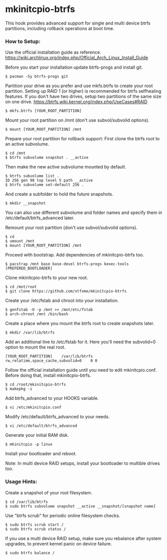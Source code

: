 mkinitcpio-btrfs
================

This hook provides advanced support for single and multi device btrfs
partitions, including rollback operations at boot time.

### How to Setup:

Use the official installation guide as reference.
https://wiki.archlinux.org/index.php/Official_Arch_Linux_Install_Guide

Before you start your installation update btrfs-progs and install git.

    $ pacman -Sy btrfs-progs git

Partition your drive as you prefer and use mkfs.btrfs to create your root
partition. Setting up RAID 1 (or higher) is recommended for btrfs
selfhealing features. If you don't have two drives, setup two partitions
of the same size on one drive.
https://btrfs.wiki.kernel.org/index.php/UseCases#RAID

    $ mkfs.btrfs [YOUR_ROOT_PARTITION]

Mount your root partition on /mnt (don't use subvol/subvolid options).

    $ mount [YOUR_ROOT_PARTITION] /mnt

Prepare your root partition for rollback support:
First clone the btrfs root to an active subvolume.

    $ cd /mnt
    $ btrfs subvolume snapshot . __active

Then make the new active subvolume mounted by default.

    $ btrfs subvolume list .
    ID 256 gen 98 top level 5 path __active
    $ btrfs subvolume set-default 256 .

And create a subfolder to hold the future snapshots.

    $ mkdir __snapshot

You can also use different subvolume and folder names and specify them in
/etc/default/btrfs_advanced later.

Remount your root partition (don't use subvol/subvolid options).

    $ cd
    $ umount /mnt
    $ mount [YOUR_ROOT_PARTITION] /mnt

Proceed with bootstrap. Add dependencies of mkinitcpio-btrfs too.

    $ pacstrap /mnt base base-devel btrfs-progs kexec-tools [PREFERED_BOOTLOADER]

Clone mkinitcpio-btrfs to your new root.

    $ cd /mnt/root
    $ git clone https://github.com/xtfxme/mkinitcpio-btrfs

Create your /etc/fstab and chroot into your installation.

    $ genfstab -U -p /mnt >> /mnt/etc/fstab
    $ arch-chroot /mnt /bin/bash

Create a place where you mount the btrfs root to create snapshots later.

    $ mkdir /var/lib/btrfs

Add an additional line to /etc/fstab for it. Here you'll need the subvolid=0
option to mount the real root.

    [YOUR_ROOT_PARTITION]    /var/lib/btrfs    rw,relatime,space_cache,subvolid=0    0 0

Follow the official installation guide until you need to edit mkinitcpio.conf.
Before doing that, install mkinitcpio-btrfs.

    $ cd /root/mkinitcpio-btrfs
    $ makepkg -i

Add btrfs_advanced to your HOOKS variable.

    $ vi /etc/mkinitcpio.conf

Modify /etc/default/btrfs_advanced to your needs.

    $ vi /etc/default/btrfs_advanced

Generate your initial RAM disk.

    $ mkinitcpio -p linux

Install your bootloader and reboot.

Note: In multi device RAID setups, install your bootloader to multible
drives too.

### Usage Hints:

Create a snapshot of your root filesystem.

    $ cd /var/lib/btrfs
    $ sudo btrfs subvolume snapshot __active __snapshot/[snapshot name]

Use "btrfs scrub" for periodic online filesystem checks.

    $ sudo btrfs scrub start /
    $ sudo btrfs scrub status /

If you use a multi device RAID setup, make sure you rebalance after system
upgrades, to prevent kernel panic on device failure.

    $ sudo btrfs balance /

